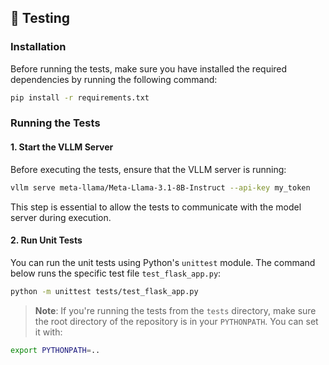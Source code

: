 ## 🧪 Testing

### Installation
Before running the tests, make sure you have installed the required dependencies by running the following command:

```bash
pip install -r requirements.txt
```

### Running the Tests

#### 1. **Start the VLLM Server**
Before executing the tests, ensure that the VLLM server is running:

```bash
vllm serve meta-llama/Meta-Llama-3.1-8B-Instruct --api-key my_token
```

This step is essential to allow the tests to communicate with the model server during execution.

#### 2. **Run Unit Tests**

You can run the unit tests using Python's `unittest` module. The command below runs the specific test file `test_flask_app.py`:

```bash
python -m unittest tests/test_flask_app.py
```

> **Note**: If you're running the tests from the `tests` directory, make sure the root directory of the repository is in your `PYTHONPATH`. You can set it with:

```bash
export PYTHONPATH=..
```
